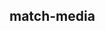## match-media

<!-- UTSCOMJSON.match-media.description -->

<!-- UTSCOMJSON.match-media.compatibility -->

<!-- UTSCOMJSON.match-media.attribute -->

<!-- UTSCOMJSON.match-media.event -->

<!-- UTSCOMJSON.match-media.component_type -->

<!-- UTSCOMJSON.match-media.children -->

<!-- UTSCOMJSON.match-media.example -->

<!-- UTSCOMJSON.match-media.reference -->

